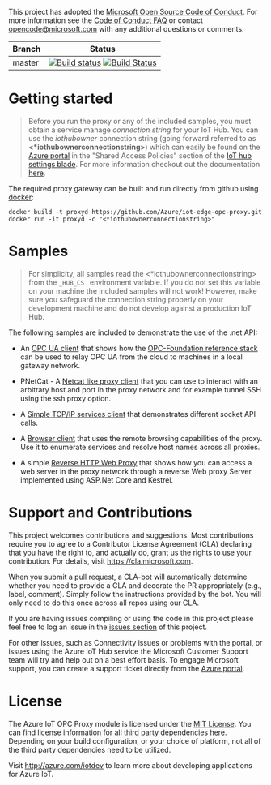 This project has adopted the [Microsoft Open Source Code of Conduct](https://opensource.microsoft.com/codeofconduct/).
For more information see the [Code of Conduct FAQ](https://opensource.microsoft.com/codeofconduct/faq/) or
contact [opencode@microsoft.com](mailto:opencode@microsoft.com) with any additional questions or comments.

|Branch|Status|
|------|-------------|
|master|[![Build status](https://ci.appveyor.com/api/projects/status/do87bhdyyykf6sbj/branch/master?svg=true)](https://ci.appveyor.com/project/marcschier/iot-gateway-opc-ua-proxy/branch/master) [![Build Status](https://travis-ci.org/Azure/iot-edge-opc-proxy.svg?branch=master)](https://travis-ci.org/Azure/iot-edge-opc-proxy)|


# Getting started

> Before you run the proxy or any of the included samples, you must obtain a service manage *connection string* for your IoT Hub. You can use the *iothubowner* connection string (going forward referred to as **<*iothubownerconnectionstring>**) which can easily be found on the [Azure portal](https://portal.azure.com) in the "Shared Access Policies" section of the [IoT hub settings blade](https://docs.microsoft.com/en-us/azure/iot-hub/iot-hub-create-through-portal#change-the-settings-of-the-iot-hub). For more information checkout out the documentation [here](https://github.com/Azure/azure-iot-device-ecosystem/blob/master/setup_iothub.md).

The required proxy gateway can be built and run directly from github using [docker](https://www.docker.com/get-docker):
```
docker build -t proxyd https://github.com/Azure/iot-edge-opc-proxy.git
docker run -it proxyd -c "<*iothubownerconnectionstring>"
``` 

# Samples

> For simplicity, all samples read the <*iothubownerconnectionstring> from the  ```_HUB_CS ``` environment variable.  If you do not set this variable on your machine the included samples will not work!  However, make sure you safeguard the connection string properly on your development machine and do not develop against a production IoT Hub.    

The following samples are included to demonstrate the use of the .net API:

- An [OPC UA client](/api/csharp/samples/opc-ua/readme.md) that shows how the [OPC-Foundation reference stack](https://github.com/OPCFoundation/UA-.NETStandardLibrary) can be used to relay OPC UA from the cloud to machines in a local gateway network. 

- PNetCat - A [Netcat like proxy client](/api/csharp/samples/netcat/readme.md) that you can use to interact
with an arbitrary host and port in the proxy network and for example tunnel SSH using the ssh proxy option.

- A [Simple TCP/IP services client](/api/csharp/samples/simple/tcp/readme.md) that demonstrates different socket API calls.

- A [Browser client](/api/csharp/samples/simple/dns/readme.md) that uses the remote browsing capabilities of the proxy.  Use it to enumerate services and resolve host names across all proxies.

- A simple [Reverse HTTP Web Proxy](/api/csharp/samples/http/readme.md) that shows how you can access a web server in the proxy network through a reverse Web proxy Server implemented using ASP.Net Core and Kestrel. 

# Support and Contributions

This project welcomes contributions and suggestions.  Most contributions require you to agree to a
Contributor License Agreement (CLA) declaring that you have the right to, and actually do, grant us
the rights to use your contribution. For details, visit https://cla.microsoft.com.

When you submit a pull request, a CLA-bot will automatically determine whether you need to provide
a CLA and decorate the PR appropriately (e.g., label, comment). Simply follow the instructions
provided by the bot. You will only need to do this once across all repos using our CLA.

If you are having issues compiling or using the code in this project please feel free to log an issue in the [issues section](https://github.com/Azure/iot-edge-opc-proxy/issues) of this project.

For other issues, such as Connectivity issues or problems with the portal, or issues using the Azure IoT Hub service the Microsoft Customer Support team will try and help out on a best effort basis.
To engage Microsoft support, you can create a support ticket directly from the [Azure portal](https://ms.portal.azure.com/#blade/Microsoft_Azure_Support/HelpAndSupportBlade).

# License

The Azure IoT OPC Proxy module is licensed under the [MIT License](https://github.com/Azure/iot-edge-opc-proxy/blob/master/LICENSE). You can find license information for all third party dependencies [here](https://github.com/Azure/iot-edge-opc-proxy/blob/master/thirdpartynotice.txt). Depending on your build configuration, or your choice of platform, not all of the third party dependencies need to be utilized.

Visit http://azure.com/iotdev to learn more about developing applications for Azure IoT.
